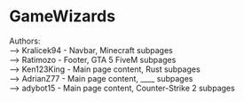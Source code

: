 # GameWizards

Authors: <br>
--> Kralicek94 - Navbar, Minecraft subpages<br>
--> Ratimozo - Footer, GTA 5 FiveM subpages<br>
--> Ken123King - Main page content, Rust subpages<br>
--> AdrianZ77 - Main page content, ____ subpages<br>
--> adybot15 - Main page content, Counter-Strike 2 subpages<br>
